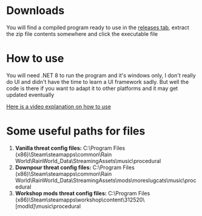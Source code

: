 ﻿# Downloads

You will find a compiled program ready to use in the [releases tab](https://github.com/traso56/ThreatVisualizer/releases), extract the zip file contents somewhere and click the executable file

# How to use

You will need .NET 8 to run the program and it's windows only, I don't really do UI and didn't have the time to learn a UI framework sadly.
But well the code is there if you want to adapt it to other platforms and it may get updated eventually

[Here is a video explanation on how to use](https://youtu.be/dBdf1QqLtE0)

# Some useful paths for files

1. **Vanilla threat config files:** C:\Program Files (x86)\Steam\steamapps\common\Rain World\RainWorld_Data\StreamingAssets\music\procedural
2. **Downpour threat config files:** C:\Program Files (x86)\Steam\steamapps\common\Rain World\RainWorld_Data\StreamingAssets\mods\moreslugcats\music\procedural
3. **Workshop mods threat config files:** C:\Program Files (x86)\Steam\steamapps\workshop\content\312520\\[modId]\music\procedural